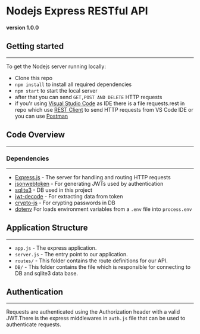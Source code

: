 # Nodejs Express RESTful API

**version 1.0.0**

## Getting started
---
To get the Nodejs server running locally:

- Clone this repo
- `npm install` to install all required dependencies
- `npm start` to start the local server
- after that you can send ` GET,POST AND DELETE ` HTTP requests
- if you'r using [Visual Studio Code](https://code.visualstudio.com/) as IDE there is a file requests.rest in repo which use [REST Client](https://marketplace.visualstudio.com/items?itemName=humao.rest-client) to send HTTP requests from VS Code IDE or you can use [Postman](https://www.postman.com/)


## Code Overview
---
### Dependencies
---

- [Express.js](https://github.com/expressjs/express) - The server for handling and routing HTTP requests
- [jsonwebtoken](https://github.com/auth0/node-jsonwebtoken) - For generating JWTs used by authentication
- [sqlite3](https://github.com/sqlite/sqlite) - DB used in this project
- [jwt-decode](https://github.com/auth0/jwt-decode) - For extracting data from token
- [crypto-js](https://github.com/brix/crypto-js) - For crypting passwords in DB
- [dotenv](https://github.com/motdotla/dotenv) For loads environment variables from a `.env` file into `process.env`

## Application Structure
---

- `app.js` - The express application.
- `server.js` - The entry point to our application. 
- `routes/` - This folder contains the route definitions for our API.
- `DB/` - This folder contains the file which is responsible for connecting to DB and sqlite3 data base.

## Authentication
---
Requests are authenticated using the Authorization header with a valid JWT.There is the express middlewares in `auth.js` file that can be used to authenticate requests.
